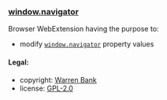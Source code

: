 ### [window.navigator](https://github.com/warren-bank/crx-window-navigator/tree/webextension)

Browser WebExtension having the purpose to:
* modify [`window.navigator`](https://developer.mozilla.org/en-US/docs/Web/API/Navigator) property values

#### Legal:

* copyright: [Warren Bank](https://github.com/warren-bank)
* license: [GPL-2.0](https://www.gnu.org/licenses/old-licenses/gpl-2.0.txt)
